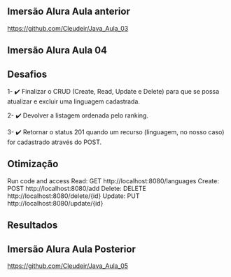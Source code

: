 ## Imersão Alura Aula anterior

https://github.com/Cleudeir/Java_Aula_03

## Imersão Alura Aula 04

## Desafios

 
1- ✔️ Finalizar o CRUD (Create, Read, Update e Delete) para que se possa atualizar e excluir uma linguagem cadastrada.

2- ✔️ Devolver a listagem ordenada pelo ranking.

3- ✔️ Retornar o status 201 quando um recurso (linguagem, no nosso caso) for cadastrado através do POST.


## Otimização

Run code and access
Read: GET http://localhost:8080/languages
Create: POST http://localhost:8080/add
Delete: DELETE http://localhost:8080/delete/{id}
Update: PUT http://localhost:8080/update/{id}

## Resultados


## Imersão Alura Aula Posterior

https://github.com/Cleudeir/Java_Aula_05